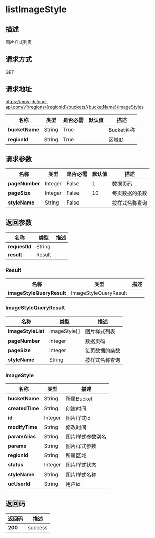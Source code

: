 # listImageStyle


## 描述
图片样式列表

## 请求方式
GET

## 请求地址
https://mps.jdcloud-api.com/v1/regions/{regionId}/buckets/{bucketName}/imageStyles

|名称|类型|是否必需|默认值|描述|
|---|---|---|---|---|
|**bucketName**|String|True| |Bucket名称|
|**regionId**|String|True| |区域ID|

## 请求参数
|名称|类型|是否必需|默认值|描述|
|---|---|---|---|---|
|**pageNumber**|Integer|False|1|数据页码|
|**pageSize**|Integer|False|10|每页数据的条数|
|**styleName**|String|False| |按样式名称查询|


## 返回参数
|名称|类型|描述|
|---|---|---|
|**requestId**|String| |
|**result**|Result| |


### Result
|名称|类型|描述|
|---|---|---|
|**imageStyleQueryResult**|ImageStyleQueryResult| |
### ImageStyleQueryResult
|名称|类型|描述|
|---|---|---|
|**imageStyleList**|ImageStyle[]|图片样式列表|
|**pageNumber**|Integer|数据页码|
|**pageSize**|Integer|每页数据的条数|
|**styleName**|String|按样式名称查询|
### ImageStyle
|名称|类型|描述|
|---|---|---|
|**bucketName**|String|所属Bucket|
|**createdTime**|String|创建时间|
|**id**|Integer|图片样式id|
|**modifyTime**|String|修改时间|
|**paramAlias**|String|图片样式参数别名|
|**params**|String|图片样式参数|
|**regionId**|String|所属区域|
|**status**|Integer|图片样式状态|
|**styleName**|String|图片样式名称|
|**ucUserId**|String|用户id|

## 返回码
|返回码|描述|
|---|---|
|**200**|success|
